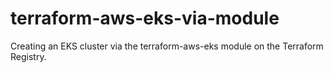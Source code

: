 # terraform-aws-eks-via-module
Creating an EKS cluster via the terraform-aws-eks module on the Terraform Registry.
